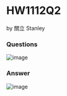 # HW1112Q2

by 關立 Stanley
### Questions
![image](https://github.com/user-attachments/assets/1109a357-16c0-4e00-98bc-401f512c7e9e)

### Answer
![image](https://github.com/user-attachments/assets/627f07eb-80c9-448d-8512-384affcab428)
